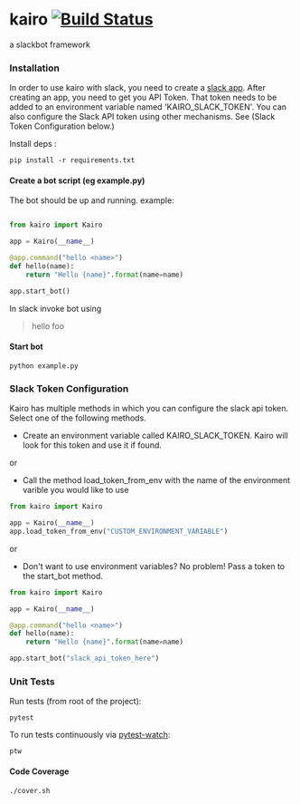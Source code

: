 # kairo [![Build Status](https://travis-ci.org/hattan/kairo.svg?branch=master)](https://travis-ci.org/hattan/kairo)
a slackbot framework

### Installation

In order to use kairo with slack, you need to create a [slack app](https://api.slack.com/apps?new_app=1). After creating an app, you need to get you API Token. That token needs to be added to an environment variable named 'KAIRO_SLACK_TOKEN'. 
You can also configure the Slack API token using other mechanisms. See (Slack Token Configuration below.)

Install deps : 

    pip install -r requirements.txt 

#### Create a bot script (eg example.py)    
The bot should be up and running.
example:
```python

from kairo import Kairo

app = Kairo(__name__)

@app.command("hello <name>")
def hello(name):
    return "Hello {name}".format(name=name) 

app.start_bot()    
```

 In slack invoke bot using
 > hello foo

#### Start bot
```python example.py```


### Slack Token Configuration
Kairo has multiple methods in which you can configure the slack api token. Select one of the following methods. 

* Create an environment variable called KAIRO_SLACK_TOKEN. Kairo will look for this token and use it if found.

or

* Call the method load_token_from_env with the name of the environment varible you would like to use
```python
from kairo import Kairo

app = Kairo(__name__)
app.load_token_from_env("CUSTOM_ENVIRONMENT_VARIABLE")
```

or

* Don't want to use environment variables? No problem! Pass a token to the start_bot method.
```python
from kairo import Kairo

app = Kairo(__name__)

@app.command("hello <name>")
def hello(name):
    return "Hello {name}".format(name=name) 

app.start_bot("slack_api_token_here")    
```

### Unit Tests
Run tests (from root of the project):

    pytest 

To run tests continuously via [pytest-watch](https://github.com/joeyespo/pytest-watch):

    ptw

#### Code Coverage

    ./cover.sh